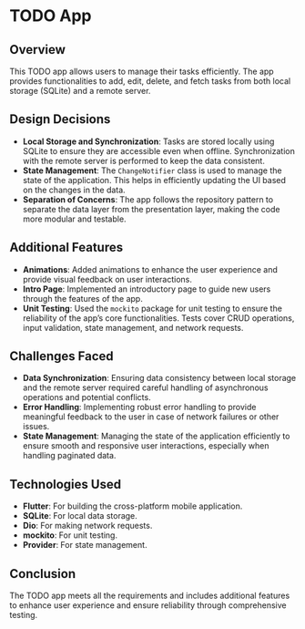 <!-- # todo_app

A new Flutter project.

## Getting Started

This project is a starting point for a Flutter application.

A few resources to get you started if this is your first Flutter project:

- [Lab: Write your first Flutter app](https://docs.flutter.dev/get-started/codelab)
- [Cookbook: Useful Flutter samples](https://docs.flutter.dev/cookbook)

For help getting started with Flutter development, view the
[online documentation](https://docs.flutter.dev/), which offers tutorials,
samples, guidance on mobile development, and a full API reference. -->

# TODO App

## Overview
This TODO app allows users to manage their tasks efficiently. The app provides functionalities to add, edit, delete, and fetch tasks from both local storage (SQLite) and a remote server. 

## Design Decisions
- **Local Storage and Synchronization**: Tasks are stored locally using SQLite to ensure they are accessible even when offline. Synchronization with the remote server is performed to keep the data consistent.
- **State Management**: The `ChangeNotifier` class is used to manage the state of the application. This helps in efficiently updating the UI based on the changes in the data.
- **Separation of Concerns**: The app follows the repository pattern to separate the data layer from the presentation layer, making the code more modular and testable.

## Additional Features
- **Animations**: Added animations to enhance the user experience and provide visual feedback on user interactions.
- **Intro Page**: Implemented an introductory page to guide new users through the features of the app.
- **Unit Testing**: Used the `mockito` package for unit testing to ensure the reliability of the app’s core functionalities. Tests cover CRUD operations, input validation, state management, and network requests.
  
## Challenges Faced
- **Data Synchronization**: Ensuring data consistency between local storage and the remote server required careful handling of asynchronous operations and potential conflicts.
- **Error Handling**: Implementing robust error handling to provide meaningful feedback to the user in case of network failures or other issues.
- **State Management**: Managing the state of the application efficiently to ensure smooth and responsive user interactions, especially when handling paginated data.

## Technologies Used
- **Flutter**: For building the cross-platform mobile application.
- **SQLite**: For local data storage.
- **Dio**: For making network requests.
- **mockito**: For unit testing.
- **Provider**: For state management.

## Conclusion
The TODO app meets all the requirements and includes additional features to enhance user experience and ensure reliability through comprehensive testing.
